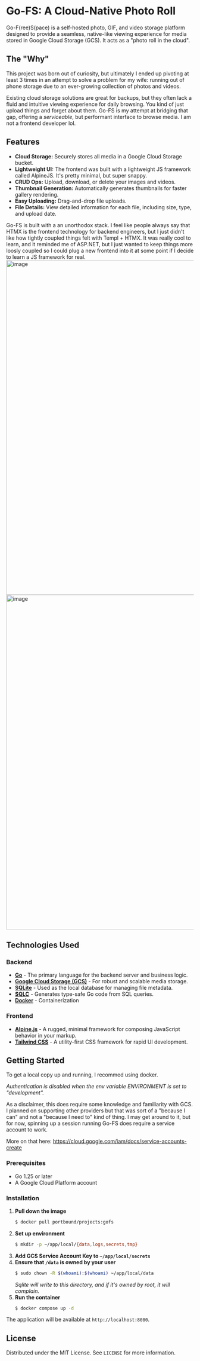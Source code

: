 # Go-FS: A Cloud-Native Photo Roll

Go-F(ree)S(pace) is a self-hosted photo, GIF, and video storage platform designed to provide a seamless, native-like viewing experience for media stored in Google Cloud Storage (GCS). It acts as a "photo roll in the cloud".

## The "Why"

This project was born out of curiosity, but ultimately I ended up pivoting at least 3 times in an attempt to solve a problem for my wife: running out of phone storage due to an ever-growing collection of photos and videos.

Existing cloud storage solutions are great for backups, but they often lack a fluid and intuitive viewing experience for daily browsing. You kind of just upload things and forget about them. Go-FS is my attempt at bridging that gap, offering a *serviceable*, but performant interface to browse media. I am not a frontend developer lol.

## Features

*   **Cloud Storage:** Securely stores all media in a Google Cloud Storage bucket.
*   **Lightweight UI:** The frontend was built with a lightweight JS framework called AlpineJS. It's pretty minimal, but super snappy.
*   **CRUD Ops:** Upload, download, or delete your images and videos.
*   **Thumbnail Generation:** Automatically generates thumbnails for faster gallery rendering.
*   **Easy Uploading:** Drag-and-drop file uploads.
*   **File Details:** View detailed information for each file, including size, type, and upload date.



Go-FS is built with a an unorthodox stack. I feel like people always say that HTMX is the frontend technology for backend engineers, but I just didn't like how tightly coupled things felt with Templ + HTMX. It was really cool to learn, and it reminded me of ASP.NET, but I just wanted to keep things more loosly coupled so I could plug a new frontend into it at some point if I decide to learn a JS framework for real.
<img width="3005" height="896" alt="image" src="https://github.com/user-attachments/assets/aa28d42b-7f29-4ab6-9075-88afd0ed0f14" />
<img width="3005" height="896" alt="image" src="https://github.com/user-attachments/assets/04399948-09f5-4e6d-9241-d746048776f8" />

## Technologies Used
### Backend

*   **[Go](https://golang.org/)** - The primary language for the backend server and business logic.
*   **[Google Cloud Storage (GCS)](https://cloud.google.com/storage)** - For robust and scalable media storage.
*   **[SQLite](https://www.sqlite.org/index.html)** - Used as the local database for managing file metadata.
*   **[SQLC](https://sqlc.dev/)** - Generates type-safe Go code from SQL queries.
*   **[Docker](https://www.docker.com/)** - Containerization

### Frontend

*   **[Alpine.js](https://alpinejs.dev/)** - A rugged, minimal framework for composing JavaScript behavior in your markup.
*   **[Tailwind CSS](https://tailwindcss.com/)** - A utility-first CSS framework for rapid UI development.

## Getting Started

To get a local copy up and running, I recommed using docker. 

*Authentication is disabled when the env variable ENVIRONMENT is set to "development".*

As a disclaimer, this does require some knowledge and familiarity with GCS. I planned on supporting other providers but that was sort of a "because I can" and not a "because I need to" kind of thing. I may get around to it, but for now, spinning up a session running Go-FS does require a service account to work. 

More on that here: https://cloud.google.com/iam/docs/service-accounts-create

### Prerequisites

*   Go 1.25 or later
*   A Google Cloud Platform account

### Installation

1.  **Pull down the image**
    ```sh
    $ docker pull portbound/projects:gofs
    ```
2.  **Set up environment**
    ```sh
    $ mkdir -p ~/app/local/{data,logs,secrets,tmp}
    ```
3. **Add GCS Service Account Key to `~/app/local/secrets`**    
4. **Ensure that `/data` is owned by your user**
    ```sh
    $ sudo chown -R $(whoami):$(whoami) ~/app/local/data
    ```
    *Sqlite will write to this directory, and if it's owned by root, it will complain.*
5. **Run the container**
   ```sh
   $ docker compose up -d 
   ```
   
The application will be available at `http://localhost:8080`.


## License

Distributed under the MIT License. See `LICENSE` for more information.
